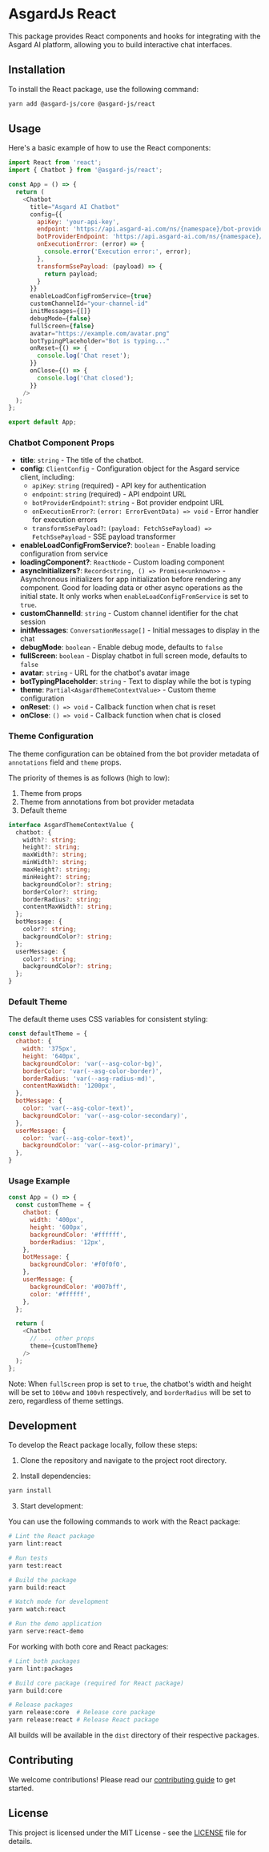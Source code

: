 # AsgardJs React

This package provides React components and hooks for integrating with the Asgard AI platform, allowing you to build interactive chat interfaces.

## Installation

To install the React package, use the following command:

```sh
yarn add @asgard-js/core @asgard-js/react
```

## Usage

Here's a basic example of how to use the React components:

```javascript
import React from 'react';
import { Chatbot } from '@asgard-js/react';

const App = () => {
  return (
    <Chatbot
      title="Asgard AI Chatbot"
      config={{
        apiKey: 'your-api-key',
        endpoint: 'https://api.asgard-ai.com/ns/{namespace}/bot-provider/{botProviderId}/message/sse',
        botProviderEndpoint: 'https://api.asgard-ai.com/ns/{namespace}/bot-provider/{botProviderId}',
        onExecutionError: (error) => {
          console.error('Execution error:', error);
        },
        transformSsePayload: (payload) => {
          return payload;
        }
      }}
      enableLoadConfigFromService={true}
      customChannelId="your-channel-id"
      initMessages={[]}
      debugMode={false}
      fullScreen={false}
      avatar="https://example.com/avatar.png"
      botTypingPlaceholder="Bot is typing..."
      onReset={() => {
        console.log('Chat reset');
      }}
      onClose={() => {
        console.log('Chat closed');
      }}
    />
  );
};

export default App;
```

### Chatbot Component Props

- **title**: `string` - The title of the chatbot.
- **config**: `ClientConfig` - Configuration object for the Asgard service client, including:
  - `apiKey`: `string` (required) - API key for authentication
  - `endpoint`: `string` (required) - API endpoint URL
  - `botProviderEndpoint?`: `string` - Bot provider endpoint URL
  - `onExecutionError?`: `(error: ErrorEventData) => void` - Error handler for execution errors
  - `transformSsePayload?`: `(payload: FetchSsePayload) => FetchSsePayload` - SSE payload transformer
- **enableLoadConfigFromService?**: `boolean` - Enable loading configuration from service
- **loadingComponent?**: `ReactNode` - Custom loading component
- **asyncInitializers?**: `Record<string, () => Promise<unknown>>` - Asynchronous initializers for app initialization before rendering any component. Good for loading data or other async operations as the initial state. It only works when `enableLoadConfigFromService` is set to `true`.
- **customChannelId**: `string` - Custom channel identifier for the chat session
- **initMessages**: `ConversationMessage[]` - Initial messages to display in the chat
- **debugMode**: `boolean` - Enable debug mode, defaults to `false`
- **fullScreen**: `boolean` - Display chatbot in full screen mode, defaults to `false`
- **avatar**: `string` - URL for the chatbot's avatar image
- **botTypingPlaceholder**: `string` - Text to display while the bot is typing
- **theme**: `Partial<AsgardThemeContextValue>` - Custom theme configuration
- **onReset**: `() => void` - Callback function when chat is reset
- **onClose**: `() => void` - Callback function when chat is closed

### Theme Configuration
The theme configuration can be obtained from the bot provider metadata of `annotations` field and `theme` props.

The priority of themes is as follows (high to low):
1. Theme from props
2. Theme from annotations from bot provider metadata
3. Default theme

```typescript
interface AsgardThemeContextValue {
  chatbot: {
    width?: string;
    height?: string;
    maxWidth?: string;
    minWidth?: string;
    maxHeight?: string;
    minHeight?: string;
    backgroundColor?: string;
    borderColor?: string;
    borderRadius?: string;
    contentMaxWidth?: string;
  };
  botMessage: {
    color?: string;
    backgroundColor?: string;
  };
  userMessage: {
    color?: string;
    backgroundColor?: string;
  };
}
```

### Default Theme

The default theme uses CSS variables for consistent styling:

```javascript
const defaultTheme = {
  chatbot: {
    width: '375px',
    height: '640px',
    backgroundColor: 'var(--asg-color-bg)',
    borderColor: 'var(--asg-color-border)',
    borderRadius: 'var(--asg-radius-md)',
    contentMaxWidth: '1200px',
  },
  botMessage: {
    color: 'var(--asg-color-text)',
    backgroundColor: 'var(--asg-color-secondary)',
  },
  userMessage: {
    color: 'var(--asg-color-text)',
    backgroundColor: 'var(--asg-color-primary)',
  },
}
```

### Usage Example

```javascript
const App = () => {
  const customTheme = {
    chatbot: {
      width: '400px',
      height: '600px',
      backgroundColor: '#ffffff',
      borderRadius: '12px',
    },
    botMessage: {
      backgroundColor: '#f0f0f0',
    },
    userMessage: {
      backgroundColor: '#007bff',
      color: '#ffffff',
    },
  };

  return (
    <Chatbot
      // ... other props
      theme={customTheme}
    />
  );
};
```

Note: When `fullScreen` prop is set to `true`, the chatbot's width and height will be set to `100vw` and `100vh` respectively, and `borderRadius` will be set to zero, regardless of theme settings.

## Development

To develop the React package locally, follow these steps:

1. Clone the repository and navigate to the project root directory.

2. Install dependencies:
```sh
yarn install
```

3. Start development:

You can use the following commands to work with the React package:

```sh
# Lint the React package
yarn lint:react

# Run tests
yarn test:react

# Build the package
yarn build:react

# Watch mode for development
yarn watch:react

# Run the demo application
yarn serve:react-demo
```

For working with both core and React packages:

```sh
# Lint both packages
yarn lint:packages

# Build core package (required for React package)
yarn build:core

# Release packages
yarn release:core  # Release core package
yarn release:react # Release React package
```

All builds will be available in the `dist` directory of their respective packages.

## Contributing

We welcome contributions! Please read our [contributing guide](../../CONTRIBUTING.md) to get started.

## License

This project is licensed under the MIT License - see the [LICENSE](../../LICENSE) file for details.
